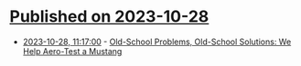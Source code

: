# [Published on 2023-10-28](index.md)

* [2023-10-28, 11:17:00](https://soylentnews.org/article.pl?sid=23/10/27/0553248&from=rss) - [Old-School Problems, Old-School Solutions: We Help Aero-Test a Mustang](https://soylentnews.org/article.pl?sid=23/10/27/0553248&from=rss)
